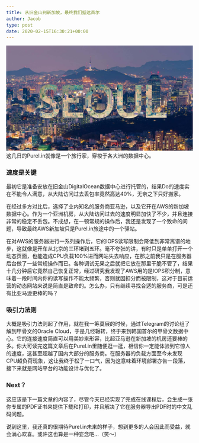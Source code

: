 ```yaml
---
title: 从旧金山到新加坡，最终我们抵达首尔
author: Jacob
type: post
date: 2020-02-15T16:30:21+00:00
---
```

![](/images/2020/02/seoul.jpg)
这几日的Purel.in就像是一个旅行家，穿梭于各大洲的数据中心。
<!--more-->
### 速度是关键
最初它是准备安放在旧金山DigitalOcean数据中心进行托管的，结果Do的速度实在不能令人满意，从大陆访问过去丢包率竟然高达40%，无奈之下只好搬家。

在经过多方对比后，选择了业内知名的服务商亚马逊，以及它开在AWS的新加坡数据中心。作为一个亚洲机房，从大陆访问过去的速度明显加快了不少，并且连接非常的稳定不丢包。不成想，在一顿常规的操作后，我还是发现了一个致命的问题，导致最终AWS新加坡只是Purel.in旅途中的一个驿站。

在对AWS的服务器进行一系列操作后，它的IOPS读写限制会降低到非常离谱的地步，这就像是开车从北京的三环堵到五环。毫不夸张的讲，有时只是单单打开一个动态页面，也能造成CPU负载100%进而网站失去响应，在那之前我只是在服务器后台做了一些常规操作而已。各种调试无果之后就把它放在那里干脆不管了，结果十几分钟后它竟然自己恢复正常，经过研究我发现了AWS用的是IOPS积分制，意味着一段时间内你的读写操作不能太频繁，否则就因扣分而被限制，这对于目前运营的动态网站来说是简直是致命的。怎么办，只有继续寻找合适的服务商，可是还有比亚马逊更棒的吗？
### 吸引力法则
大概是吸引力法则起了作用，就在我一筹莫展的时候，通过Telegram的讨论组了解到甲骨文的Oracle Cloud，于是几经辗转，终于来到韩国首尔的甲骨文数据中心。它的连接速度简直可以用美妙来形容，比起亚马逊在新加坡的机房还要棒的多。你大可读完这篇文章后在Purel.in里随便逛一逛，相信你一定能体验到它惊人的速度，这甚至超越了国内大部分的服务商。在服务器的负载方面至今未发现CPU超负荷现象，这让我终于松了一口气，因为这意味着环境部署亦告一段落，接下来就是网站平台的功能设计与优化了。
### Next？
这应该是下一篇文章的内容了，尽管今天已经实现了完成在线课程后，会生成一张你专属的PDF证书来提供下载和打印，并且解决了它在服务器导出PDF时的中文乱码问题。

说到这里，我还真的很期待Purel.in未来的样子，想到更多的人会因此而受益，就会满心欢喜。或许这也算是一种妄念吧...（笑～）